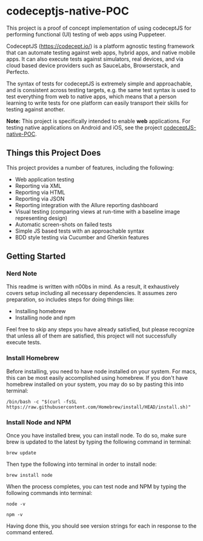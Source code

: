 # **codeceptjs-native-POC**
This project is a proof of concept implementation of using codeceptJS for performing functional (UI) testing of web apps using Puppeteer.

CodeceptJS (https://codecept.io/) is a platform agnostic testing framework that can automate testing against web apps, hybrid apps, and native mobile apps. It can also execute tests against simulators, real devices, and via cloud based device providers such as SauceLabs, Browserstack, and Perfecto.  

The syntax of tests for codeceptJS is extremely simple and approachable, and is consistent across testing targets, e.g. the same test syntax is used to test everything from web to native apps, which means that a person learning to write tests for one platform can easily transport their skills for testing against another.

**Note:** This project is specifically intended to enable **web** applications.  For testing native applications on Android and iOS, see the project [codeceptJS-native-POC](https://github.com/ttupper92618/codeceptjs-native-POC).

## **Things this Project Does**

This project provides a number of features, including the following:

- Web application testing
- Reporting via XML
- Reporting via HTML
- Reporting via JSON
- Reporting integration with the Allure reporting dashboard
- Visual testing (comparing views at run-time with a baseline image representing design)
- Automatic screen-shots on failed tests
- Simple JS based tests with an approachable syntax
- BDD style testing via Cucumber and Gherkin features

## **Getting Started**

### **Nerd Note**

This readme is written with n00bs in mind.  As a result, it exhaustively covers setup including all necessary dependencies.  It assumes zero preparation, so includes steps for doing things like:

- Installing homebrew
- Installing node and npm

Feel free to skip any steps you have already satisfied, but please recognize that unless all of them are satisfied, this project will not successfully execute tests.

### **Install Homebrew**

Before installing, you need to have node installed on your system.  For macs, this can be most easily accomplished using homebrew.  If you don't have homebrew installed on your system, you may do so by pasting this into terminal:

```
/bin/bash -c "$(curl -fsSL https://raw.githubusercontent.com/Homebrew/install/HEAD/install.sh)"
```

### **Install Node and NPM**

Once you have installed brew, you can install node.  To do so, make sure brew is updated to the latest by typing the following command in terminal:

```
brew update
```

Then type the following into terminal in order to install node:

```
brew install node
```

When the process completes, you can test node and NPM by typing the following commands into terminal:

```
node -v
```
```
npm -v
```

Having done this, you should see version strings for each in response to the command entered.